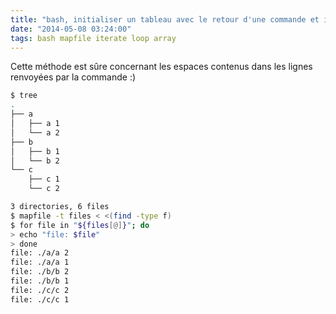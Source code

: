 ```yaml
---
title: "bash, initialiser un tableau avec le retour d'une commande et itérer dessus"
date: "2014-05-08 03:24:00"
tags: bash mapfile iterate loop array
---
```


Cette méthode est sûre concernant les espaces contenus dans les lignes renvoyées par la commande :)

```bash
$ tree 
.
├── a
│   ├── a 1
│   └── a 2
├── b
│   ├── b 1
│   └── b 2
└── c
    ├── c 1
    └── c 2

3 directories, 6 files
$ mapfile -t files < <(find -type f)
$ for file in "${files[@]}"; do
> echo "file: $file"
> done
file: ./a/a 2
file: ./a/a 1
file: ./b/b 2
file: ./b/b 1
file: ./c/c 2
file: ./c/c 1
```

